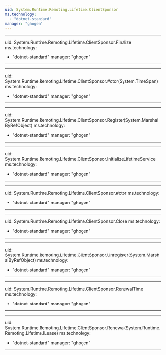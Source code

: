 ```yaml
---
uid: System.Runtime.Remoting.Lifetime.ClientSponsor
ms.technology: 
  - "dotnet-standard"
manager: "ghogen"
---
```


---
uid: System.Runtime.Remoting.Lifetime.ClientSponsor.Finalize
ms.technology: 
  - "dotnet-standard"
manager: "ghogen"
---

---
uid: System.Runtime.Remoting.Lifetime.ClientSponsor.#ctor(System.TimeSpan)
ms.technology: 
  - "dotnet-standard"
manager: "ghogen"
---

---
uid: System.Runtime.Remoting.Lifetime.ClientSponsor.Register(System.MarshalByRefObject)
ms.technology: 
  - "dotnet-standard"
manager: "ghogen"
---

---
uid: System.Runtime.Remoting.Lifetime.ClientSponsor.InitializeLifetimeService
ms.technology: 
  - "dotnet-standard"
manager: "ghogen"
---

---
uid: System.Runtime.Remoting.Lifetime.ClientSponsor.#ctor
ms.technology: 
  - "dotnet-standard"
manager: "ghogen"
---

---
uid: System.Runtime.Remoting.Lifetime.ClientSponsor.Close
ms.technology: 
  - "dotnet-standard"
manager: "ghogen"
---

---
uid: System.Runtime.Remoting.Lifetime.ClientSponsor.Unregister(System.MarshalByRefObject)
ms.technology: 
  - "dotnet-standard"
manager: "ghogen"
---

---
uid: System.Runtime.Remoting.Lifetime.ClientSponsor.RenewalTime
ms.technology: 
  - "dotnet-standard"
manager: "ghogen"
---

---
uid: System.Runtime.Remoting.Lifetime.ClientSponsor.Renewal(System.Runtime.Remoting.Lifetime.ILease)
ms.technology: 
  - "dotnet-standard"
manager: "ghogen"
---
